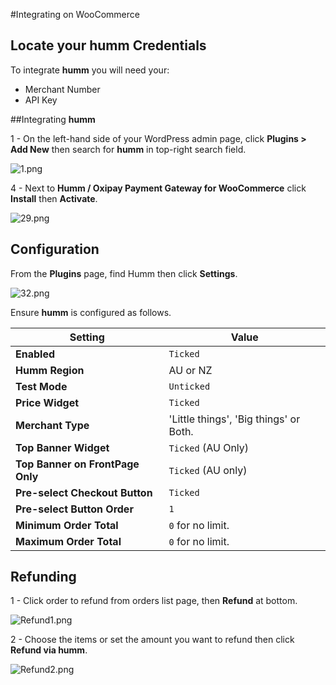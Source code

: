 #Integrating on WooCommerce

## Locate your **humm** Credentials

To integrate **humm** you will need your:

* Merchant Number
* API Key

##Integrating **humm**

1 - On the left-hand side of your WordPress admin page, click **Plugins > Add New** then search for **humm** in top-right search field.

![1.png](/img/ecommerce/woocommerce/1.png)

4 - Next to **Humm / Oxipay Payment Gateway for WooCommerce** click **Install** then **Activate**. 

![29.png](/img/ecommerce/woocommerce/29.png)

## Configuration

From the **Plugins** page, find Humm then click **Settings**.

![32.png](/img/ecommerce/woocommerce/32.png)

Ensure **humm** is configured as follows.

|Setting|Value|
-------|-----
**Enabled**| `Ticked`
**Humm Region**| AU or NZ
**Test Mode**| `Unticked`
**Price Widget**| `Ticked`
**Merchant Type**| 'Little things', 'Big things' or Both.
**Top Banner Widget**| `Ticked` (AU Only)
**Top Banner on FrontPage Only**| `Ticked` (AU only)
**Pre-select Checkout Button**| `Ticked`
**Pre-select Button Order**| `1`
**Minimum Order Total**| `0` for no limit.
**Maximum Order Total**| `0` for no limit.

## Refunding

1 - Click order to refund from orders list page, then **Refund** at bottom.

![Refund1.png](/img/ecommerce/woocommerce/refund1.png)

2 - Choose the items or set the amount you want to refund then click **Refund via humm**.

![Refund2.png](/img/ecommerce/woocommerce/refund2.png)
